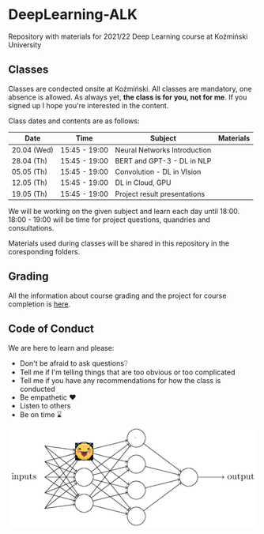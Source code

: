 # DeepLearning-ALK

Repository with materials for 2021/22 Deep Learning course at Koźmiński University

## Classes

Classes are condected onsite at Koźmiński. All classes are mandatory, one absence is allowed. As always yet, **the class is for you, not for me**. If you signed up I hope you're interested in the content.

Class dates and contents are as follows: 

| Date         | Time          | Subject                       | Materials |
|--------------|---------------|-------------------------------|-----------|
| 20.04 (Wed)  | 15:45 - 19:00 |  Neural Networks Introduction |
| 28.04 (Th)   | 15:45 - 19:00 |  BERT and GPT-3 - DL in NLP   |
| 05.05 (Th)   | 15:45 - 19:00 |  Convolution - DL in VIsion   |
| 12.05 (Th)   | 15:45 - 19:00 |  DL in Cloud, GPU             |
| 19.05 (Th)   | 15:45 - 19:00 |  Project result presentations |

We will be working on the given subject and learn each day until 18:00. 
18:00 - 19:00 will be time for project questions, quandries and consultations. 

Materials used during classes will be shared in this repository in the coresponding folders. 

## Grading 

All the information about course grading and the project for course completion is [here](Grading.md). 

## Code of Conduct 

We are here to learn and please:
- Don't be afraid to ask questions❔
- Tell me if I'm telling things that are too obvious or too complicated
- Tell me if you have any recommendations for how the class is conducted
- Be empathetic ❤️
- Listen to others
- Be on time ⌛

![](img/dll-basic-cute.png)




